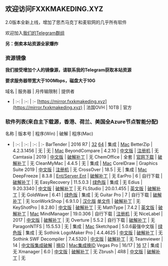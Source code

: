 ## 欢迎访问FXXKMAKEDING.XYZ

2.0版本全新上线，增加了思杰马克丁和麦软网的几乎所有软件

欢迎加入[我们的Telegram群组](https://t.me/fxxkmakeding)

**另：倒卖本站资源全家爆炸**

### 资源镜像
**我们接受增加个人的镜像源，请联系我的Telegram获取本站资源**

**要求服务器带宽大于100Mbps，磁盘大于10G**

域名 | 服务器 | 月传输限制 | 提供者
- | :-: | :-: | :-
[https://mirror.fxxkmakeding.xyz](https://mirror.fxxkmakeding.xyz) | 法国OVH | 10TB | 官方

### 软件列表(来自主下载源，香港、荷兰、美国全Azure节点智能分配)

名称 | 版本号 | 程序(Win) | 破解 | 程序(Mac)
- | :-: | :-: | :-: | :-
BarTender | 2016 R7 | [32](http://down.fxxkmakeding.xyz/Bartender/bt32.zip) [64](http://down.fxxkmakeding.xyz/Bartender/bt64.zip) | 集成 | [Mac](http://down.fxxkmakeding.xyz/Bartender/mac.zip)
BetterZip | 4.2.3.1456 | 无 | 无 | [Mac](http://down.fxxkmakeding.xyz/BetterZip/mac.zip)
BeyondCompare | 4.2.10 | [中文版](http://down.fxxkmakeding.xyz/BeyondCompare/beyondcomparezh.zip) | [注册机](http://down.fxxkmakeding.xyz/BeyondCompare/keygen.zip) | 无
Camtasia | 2019 | [中文版](http://down.fxxkmakeding.xyz/Camtasia/camtasia.zip) | [破解补丁](http://down.fxxkmakeding.xyz/Camtasia/crack.zip) | 无
ChemOffice | 全套 | [官网下载](https://www.perkinelmer.com.cn/Product/chemoffice-professional-chemofficepro) | [破解补丁](http://down.fxxkmakeding.xyz/ChemOffice/crack.zip) | 无
CleanMyMac | 4.4.5 | 无 | 集成 | [Mac](http://down.fxxkmakeding.xyz/CleanMyMac/cleanmymac.zip)
CorelDraw | Graphics Suite 2019 | [中文版](http://down.fxxkmakeding.xyz/CorelDraw/coreldraw.zip) | [注册机](http://down.fxxkmakeding.xyz/CorelDraw/keygen.zip) | 无
CrossOver | 18.5 | 无 | 集成 | [Mac](http://down.fxxkmakeding.xyz/CrossOver/crossover.zip)
DeepFreeze | 8.3.8 | [Ent/Server Ent](http://down.fxxkmakeding.xyz/DeepFreeze/DeepFreeze.zip) | [破解补丁](http://down.fxxkmakeding.xyz/DeepFreeze/crack.zip) | 无
EarPro | 6 | 自行下载 | [破解补丁](http://down.fxxkmakeding.xyz/Earpro6/crack.zip) | 无
EasyRecovery | 11.5.0.3 | [绿色版](http://down.fxxkmakeding.xyz/EasyRecovery/easyrecovery.zip) | 集成 | 无
Edius | 9.20.3340 | [中文版](http://down.fxxkmakeding.xyz/Edius9/edius9.zip) | [破解补丁](http://down.fxxkmakeding.xyz/Edius9/crack.zip) | 无
FLStudio | 20.0.1.455 | [英文版](http://down.fxxkmakeding.xyz/FLStudio20/flstudio20.zip) | [破解补丁](http://down.fxxkmakeding.xyz/FLStudio20/crack.zip) | 无
GoldWave | 6.41 | [绿色版](http://down.fxxkmakeding.xyz/GoldWave/GoldWave.zip) | 集成 | 无
Guitar Pro | 7 | 自行下载 | [破解补丁](http://down.fxxkmakeding.xyz/GuitarPro/GuitarProcrack.zip) | 无
IconWorkShop | 6.9.1.0 | [汉化版](http://down.fxxkmakeding.xyz/IconWorkshop/IconWorkshop.zip) [单文件](http://down.fxxkmakeding.xyz/IconWorkshop/IconWorkshopdwj.zip) | [破解补丁](http://down.fxxkmakeding.xyz/IconWorkshop/reg.zip) | 无
KeyShotPro | 8.2.80 | [中文版](http://down.fxxkmakeding.xyz/KeyShotPro/keyshotpro.zip) | [破解补丁](http://down.fxxkmakeding.xyz/KeyShotPro/crack.zip) | 无
MathType | 7.4.2 | [英文版](http://down.fxxkmakeding.xyz/MathType/MathType.zip) | [破解补丁](http://down.fxxkmakeding.xyz/MathType/crack.zip) | [Mac](http://down.fxxkmakeding.xyz/MathType/mac.zip)
MindManager | 19.0.306 | 自行下载 | [注册机](http://down.fxxkmakeding.xyz/MindManager/keygen.zip) | 无
NiceLabel | 2017 | [中文版](http://down.fxxkmakeding.xyz/NiceLabel/NiceLabel.zip) | [破解补丁](http://down.fxxkmakeding.xyz/NiceLabel/keygen.zip) | 无
Overture | 5.5.2 | 自行下载 | [破解补丁](http://down.fxxkmakeding.xyz/Overture/crack.zip) | 无
ParagonNTFS | 15.5.53 | 无 | 集成 | [Mac](http://down.fxxkmakeding.xyz/ParagonNTFS/ParagonNTFS.zip)
Sketchpad | 5.0.6最强中文版 | [绿色版](http://down.fxxkmakeding.xyz/Sketchpad/Sketchpad.zip) | 集成 | 无
Sothink LogoMaker Pro | 4.4.4625 | [中文版](http://down.fxxkmakeding.xyz/SothinkLogoMaker/SothinkLogoMaker.zip) | [破解补丁](http://down.fxxkmakeding.xyz/SothinkLogoMaker/crack.zip) | 无
Sothink SWF Decompiler | 7.4.5320 | [中文版](http://down.fxxkmakeding.xyz/SothinkSWFDecompiler/SothinkSWFDecompiler.zip) | [破解补丁](http://down.fxxkmakeding.xyz/SothinkSWFDecompiler/crack.zip) | 无
Teamviewer | 14 | [中文版集成破解](http://down.fxxkmakeding.xyz/TeamViewer/TeamViewer.zip) | [换ID](http://down.fxxkmakeding.xyz/TeamViewer/changeidwin.zip) | [Mac集成换ID](http://down.fxxkmakeding.xyz/TeamViewer/mac.zip)
Vegas Pro | 16/17 | [16](http://down.fxxkmakeding.xyz/VegasPro/vegaspro16.zip) [17](http://down.fxxkmakeding.xyz/VegasPro/vegaspro17.zip) | 集成 | 无
Xmanager | 6.0 | [中文版](http://down.fxxkmakeding.xyz/Xmanager/xmanager6.zip) | [破解补丁](http://down.fxxkmakeding.xyz/Xmanager/keygen.zip) | 无
Zbrush | 4R8 | [中文版](http://down.fxxkmakeding.xyz/Zbrush/zbrush.zip) | [破解补丁](http://down.fxxkmakeding.xyz/Zbrush/crack.zip) | 无
